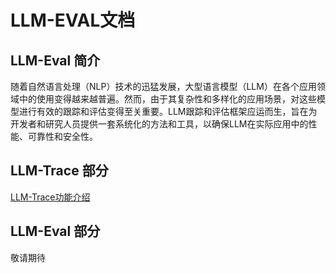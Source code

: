 # LLM-EVAL文档

## LLM-Eval 简介

随着自然语言处理（NLP）技术的迅猛发展，大型语言模型（LLM）在各个应用领域中的使用变得越来越普遍。然而，由于其复杂性和多样化的应用场景，对这些模型进行有效的跟踪和评估变得至关重要。LLM跟踪和评估框架应运而生，旨在为开发者和研究人员提供一套系统化的方法和工具，以确保LLM在实际应用中的性能、可靠性和安全性。

## LLM-Trace 部分

[LLM-Trace功能介绍](./docs/trace_docs.md)

## LLM-Eval 部分

敬请期待